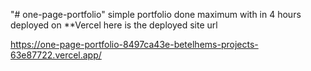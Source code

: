 "# one-page-portfolio" 
simple portfolio done maximum with in 4 hours  
deployed on **Vercel
here is the deployed site url

https://one-page-portfolio-8497ca43e-betelhems-projects-63e87722.vercel.app/
